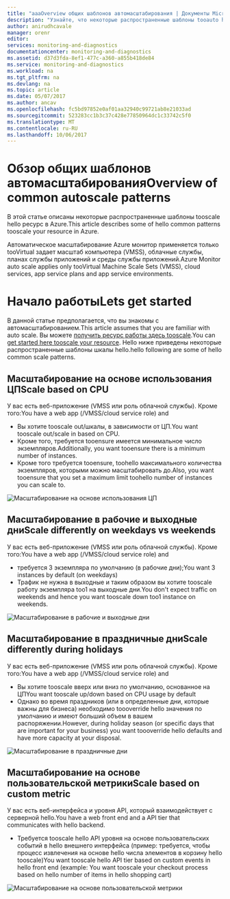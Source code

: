 ```yaml
---
title: "aaaOverview общих шаблонов автомасштабирования | Документы Microsoft"
description: "Узнайте, что некоторые распространенные шаблоны tooauto hello масштабировать ресурс в Azure."
author: anirudhcavale
manager: orenr
editor: 
services: monitoring-and-diagnostics
documentationcenter: monitoring-and-diagnostics
ms.assetid: d37d3fda-8ef1-477c-a360-a855b418de84
ms.service: monitoring-and-diagnostics
ms.workload: na
ms.tgt_pltfrm: na
ms.devlang: na
ms.topic: article
ms.date: 05/07/2017
ms.author: ancav
ms.openlocfilehash: fc5bd97852e0af01aa32940c99721ab8e21033ad
ms.sourcegitcommit: 523283cc1b3c37c428e77850964dc1c33742c5f0
ms.translationtype: MT
ms.contentlocale: ru-RU
ms.lasthandoff: 10/06/2017
---
```

# <a name="overview-of-common-autoscale-patterns"></a><span data-ttu-id="4ccaf-103">Обзор общих шаблонов автомасштабирования</span><span class="sxs-lookup"><span data-stu-id="4ccaf-103">Overview of common autoscale patterns</span></span>
<span data-ttu-id="4ccaf-104">В этой статье описаны некоторые распространенные шаблоны tooscale hello ресурс в Azure.</span><span class="sxs-lookup"><span data-stu-id="4ccaf-104">This article describes some of hello common patterns tooscale your resource in Azure.</span></span>

<span data-ttu-id="4ccaf-105">Автоматическое масштабирование Azure монитор применяется только tooVirtual задает масштаб компьютера (VMSS), облачные службы, планах службы приложений и среды службы приложений.</span><span class="sxs-lookup"><span data-stu-id="4ccaf-105">Azure Monitor auto scale applies only tooVirtual Machine Scale Sets (VMSS), cloud services, app service plans and app service environments.</span></span> 

# <a name="lets-get-started"></a><span data-ttu-id="4ccaf-106">Начало работы</span><span class="sxs-lookup"><span data-stu-id="4ccaf-106">Lets get started</span></span>

<span data-ttu-id="4ccaf-107">В данной статье предполагается, что вы знакомы с автомасштабированием.</span><span class="sxs-lookup"><span data-stu-id="4ccaf-107">This article assumes that you are familiar with auto scale.</span></span> <span data-ttu-id="4ccaf-108">Вы можете [получить ресурс работы здесь tooscale][1].</span><span class="sxs-lookup"><span data-stu-id="4ccaf-108">You can [get started here tooscale your resource][1].</span></span> <span data-ttu-id="4ccaf-109">Hello ниже приведены некоторые распространенные шаблоны шкалы hello.</span><span class="sxs-lookup"><span data-stu-id="4ccaf-109">hello following are some of hello common scale patterns.</span></span>

## <a name="scale-based-on-cpu"></a><span data-ttu-id="4ccaf-110">Масштабирование на основе использования ЦП</span><span class="sxs-lookup"><span data-stu-id="4ccaf-110">Scale based on CPU</span></span>

<span data-ttu-id="4ccaf-111">У вас есть веб-приложение (VMSS или роль облачной службы). Кроме того:</span><span class="sxs-lookup"><span data-stu-id="4ccaf-111">You have a web app (/VMSS/cloud service role) and</span></span> 

- <span data-ttu-id="4ccaf-112">Вы хотите tooscale out/шкалы, в зависимости от ЦП.</span><span class="sxs-lookup"><span data-stu-id="4ccaf-112">You want tooscale out/scale in based on CPU.</span></span>
- <span data-ttu-id="4ccaf-113">Кроме того, требуется tooensure имеется минимальное число экземпляров.</span><span class="sxs-lookup"><span data-stu-id="4ccaf-113">Additionally, you want tooensure there is a minimum number of instances.</span></span> 
- <span data-ttu-id="4ccaf-114">Кроме того требуется tooensure, toohello максимального количества экземпляров, которыми можно масштабировать до.</span><span class="sxs-lookup"><span data-stu-id="4ccaf-114">Also, you want tooensure that you set a maximum limit toohello number of instances you can scale to.</span></span>

![Масштабирование на основе использования ЦП][2]

## <a name="scale-differently-on-weekdays-vs-weekends"></a><span data-ttu-id="4ccaf-116">Масштабирование в рабочие и выходные дни</span><span class="sxs-lookup"><span data-stu-id="4ccaf-116">Scale differently on weekdays vs weekends</span></span>

<span data-ttu-id="4ccaf-117">У вас есть веб-приложение (VMSS или роль облачной службы). Кроме того:</span><span class="sxs-lookup"><span data-stu-id="4ccaf-117">You have a web app (/VMSS/cloud service role) and</span></span>

- <span data-ttu-id="4ccaf-118">требуется 3 экземпляра по умолчанию (в рабочие дни);</span><span class="sxs-lookup"><span data-stu-id="4ccaf-118">You want 3 instances by default (on weekdays)</span></span>
- <span data-ttu-id="4ccaf-119">Трафик не нужна в выходные и таким образом вы хотите tooscale работу экземпляра too1 на выходные дни.</span><span class="sxs-lookup"><span data-stu-id="4ccaf-119">You don't expect traffic on weekends and hence you want tooscale down too1 instance on weekends.</span></span>

![Масштабирование в рабочие и выходные дни][3]

## <a name="scale-differently-during-holidays"></a><span data-ttu-id="4ccaf-121">Масштабирование в праздничные дни</span><span class="sxs-lookup"><span data-stu-id="4ccaf-121">Scale differently during holidays</span></span>

<span data-ttu-id="4ccaf-122">У вас есть веб-приложение (VMSS или роль облачной службы). Кроме того:</span><span class="sxs-lookup"><span data-stu-id="4ccaf-122">You have a web app (/VMSS/cloud service role) and</span></span> 

- <span data-ttu-id="4ccaf-123">Вы хотите tooscale вверх или вниз по умолчанию, основанное на ЦП</span><span class="sxs-lookup"><span data-stu-id="4ccaf-123">You want tooscale up/down based on CPU usage by default</span></span>
- <span data-ttu-id="4ccaf-124">Однако во время праздников (или в определенные дни, которые важны для бизнеса) необходимо toooverride hello значения по умолчанию и имеют больший объем в вашем распоряжении.</span><span class="sxs-lookup"><span data-stu-id="4ccaf-124">However, during holiday season (or specific days that are important for your business) you want toooverride hello defaults and have more capacity at your disposal.</span></span>

![Масштабирование в праздничные дни][4]

## <a name="scale-based-on-custom-metric"></a><span data-ttu-id="4ccaf-126">Масштабирование на основе пользовательской метрики</span><span class="sxs-lookup"><span data-stu-id="4ccaf-126">Scale based on custom metric</span></span>

<span data-ttu-id="4ccaf-127">У вас есть веб-интерфейса и уровня API, который взаимодействует с серверной hello.</span><span class="sxs-lookup"><span data-stu-id="4ccaf-127">You have a web front end and a API tier that communicates with hello backend.</span></span> 

- <span data-ttu-id="4ccaf-128">Требуется tooscale hello API уровня на основе пользовательских событий в hello внешнего интерфейса (пример: требуется, чтобы процесс извлечения на основе hello числа элементов в корзину hello tooscale)</span><span class="sxs-lookup"><span data-stu-id="4ccaf-128">You want tooscale hello API tier based on custom events in hello front end (example: You want tooscale your checkout process based on hello number of items in hello shopping cart)</span></span>

![Масштабирование на основе пользовательской метрики][5]

<!--Reference-->
[1]: ./monitoring-autoscale-get-started.md
[2]: ./media/monitoring-autoscale-common-scale-patterns/scale-based-on-cpu.png
[3]: ./media/monitoring-autoscale-common-scale-patterns/weekday-weekend-scale.png
[4]: ./media/monitoring-autoscale-common-scale-patterns/holidays-scale.png
[5]: ./media/monitoring-autoscale-common-scale-patterns/custom-metric-scale.png